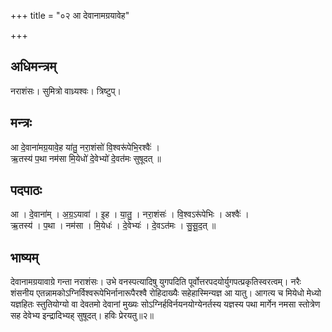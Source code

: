 +++
title = "०२ आ देवानामग्रयावेह"

+++
## अधिमन्त्रम्
नराशंसः। सुमित्रो वाध्र्यश्वः। त्रिष्टुप्।

## मन्त्रः
आ दे॒वाना॑मग्र॒यावे॒ह या॑तु॒ नरा॒शंसो॑ वि॒श्वरू॑पेभि॒रश्वैः॑ ।  
ऋ॒तस्य॑ प॒था नम॑सा मि॒येधो॑ दे॒वेभ्यो॑ दे॒वत॑मः सुषूदत् ॥

## पदपाठः
आ । दे॒वाना॑म् । अ॒ग्र॒ऽयावा॑ । इ॒ह । या॒तु॒ । नरा॒शंसः॑ । वि॒श्वऽरू॑पेभिः । अश्वैः॑ ।  
ऋ॒तस्य॑ । प॒था । नम॑सा । मि॒येधः॑ । दे॒वेभ्यः॑ । दे॒वऽत॑मः । सु॒सू॒द॒त् ॥

## भाष्यम्
देवानामग्रयावाग्रे गन्ता नराशंसः। उभे वनस्पत्यादिषु युगपदिति पूर्वोत्तरपदयोर्युगपत्प्रकृतिस्वरत्वम्। नरैः शंसनीय एतन्नामकोऽग्निर्विश्वरूपेभिर्नानारूपैरश्वै रोहिदाख्यैः सहेहास्मिन्यज्ञ आ यातु। आगत्य च मियेधो मेध्यो यज्ञहितः स्तुतियोग्यो वा देवतमो देवानां मुख्यः सोऽग्निर्हविर्नयनयोग्येनर्तस्य यज्ञस्य पथा मार्गेन नमसा स्तोत्रेण सह देवेभ्य इन्द्रादिभ्यह् सुषूदत्। हविः प्रेरयतु॥२॥